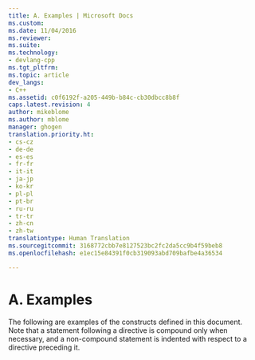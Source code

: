 ```yaml
---
title: A. Examples | Microsoft Docs
ms.custom: 
ms.date: 11/04/2016
ms.reviewer: 
ms.suite: 
ms.technology:
- devlang-cpp
ms.tgt_pltfrm: 
ms.topic: article
dev_langs:
- C++
ms.assetid: c0f6192f-a205-449b-b84c-cb30dbcc8b8f
caps.latest.revision: 4
author: mikeblome
ms.author: mblome
manager: ghogen
translation.priority.ht:
- cs-cz
- de-de
- es-es
- fr-fr
- it-it
- ja-jp
- ko-kr
- pl-pl
- pt-br
- ru-ru
- tr-tr
- zh-cn
- zh-tw
translationtype: Human Translation
ms.sourcegitcommit: 3168772cbb7e8127523bc2fc2da5cc9b4f59beb8
ms.openlocfilehash: e1ec15e84391f0cb319093abd709bafbe4a36534

---
```

# A. Examples
The following are examples of the constructs defined in this document. Note that a statement following a directive is compound only when necessary, and a non-compound statement is indented with respect to a directive preceding it.


<!--HONumber=Jan17_HO1-->


